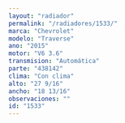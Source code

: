 ```yaml
---
layout: "radiador"
permalink: "/radiadores/1533/"
marca: "Chevrolet"
modelo: "Traverse"
ano: "2015"
motor: "V6 3.6"
transmision: "Automática"
parte: "438142"
clima: "Con clima"
alto: "27 9/16"
ancho: "18 13/16"
observaciones: ""
id: "1533"
---
```


